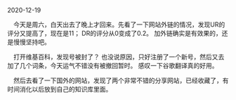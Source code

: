 2020-12-19

   
 &emsp;今天是周六，白天出去了晚上才回来。先看了一下网站外链的情况，发现UR的评分又提高了，现在是11； DR的评分从0变成了0.2。 加外链确实是有效果的，还是慢慢坚持吧。 


 &emsp;打开维基百科，发现号被封了？  也没说原因，只好注册了一个新号，然后又去加了几个词条，今天运气不错没有被撤回暂时。 感叹一下谷歌翻译真的好用。

 &emsp;然后去看了一下国外的网站，发现了两个非常不错的分享网站，已经收藏了，有时间消化以后放到自己的知识库里面。 


